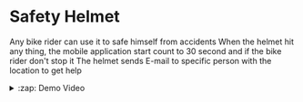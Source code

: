 # Safety Helmet
Any bike rider can use it to safe himself from accidents When the helmet hit any thing, the mobile application start count to 30 second and if the bike rider don't stop it The helmet sends E-mail to specific person with the location to get help

<details>
  <summary>:zap: Demo Video</summary>
  https://youtu.be/807t0Bq-L1E
</details>
